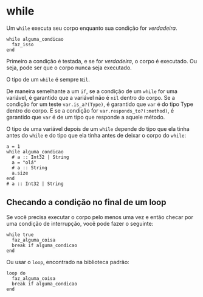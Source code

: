 # while

Um `while` executa seu corpo enquanto sua condição for *verdadeira*.

```crystal
while alguma_condicao
  faz_isso
end
```

Primeiro a condição é testada, e se for *verdadeira*, o corpo é executado. Ou seja, pode ser que o corpo nunca seja executado.

O tipo de um `while` é sempre `Nil`.

De maneira semelhante a um `if`, se a condição de um `while` for uma variável, é garantido que a variável não é `nil` dentro do corpo. Se a condição for um teste `var.is_a?(Type)`, é garantido que `var` é do tipo Type dentro do corpo. E se a condição for `var.responds_to?(:method)`, é garantido que `var` é de um tipo que responde a aquele método.

O tipo de uma variável depois de um `while` depende do tipo que ela tinha antes do `while` e do tipo que ela tinha antes de deixar o corpo do `while`:

```crystal
a = 1
while alguma_condicao
  # a :: Int32 | String
  a = "olá"
  # a :: String
  a.size
end
# a :: Int32 | String
```

## Checando a condição no final de um loop

Se você precisa executar o corpo pelo menos uma vez e então checar por uma condição de interrupção, você pode fazer o seguinte:

```crystal
while true
  faz_alguma_coisa
  break if alguma_condicao
end
```

Ou usar o `loop`, encontrado na biblioteca padrão:

```crystal
loop do
  faz_alguma_coisa
  break if alguma_condicao
end
```
